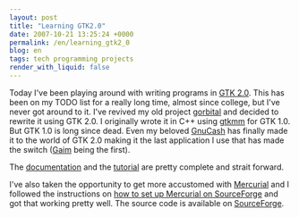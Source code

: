 ```yaml
---
layout: post
title: "Learning GTK2.0"
date: 2007-10-21 13:25:24 +0000
permalink: /en/learning_gtk2_0
blog: en
tags: tech programming projects
render_with_liquid: false
---
```


Today I've been playing around with writing programs in
[GTK 2.0](http://www.gtk.org/). This has been on my TODO list for a really long
time, almost since college, but I've never got around to it. I've revived my old
project [gorbital](http://gorbital.sourceforge.net/) and decided to rewrite it
using GTK 2.0. I originally wrote it in C++ using [gtkmm](http://www.gtkmm.org/)
for GTK 1.0. But GTK 1.0 is long since dead. Even my beloved
[GnuCash](http://www.gnucash.org/) has finally made it to the world of GTK 2.0
making it the last application I use that has made the switch
([Gaim](http://www.pidgin.im/) being the first).

The [documentation](http://www.gtk.org/api/) and the
[tutorial](http://www.gtk.org/tutorial/) are pretty complete and
strait forward.

I've also taken the opportunity to get more accustomed with
[Mercurial](http://www.selenic.com/mercurial/) and I followed the instructions
on [how to set up Mercurial on
SourceForge](http://www.selenic.com/mercurial/wiki/index.cgi/MercurialOnSourceforge)
and got that working pretty well. The source code is available on
[SourceForge](http://gorbital.sourceforge.net/hg/).
